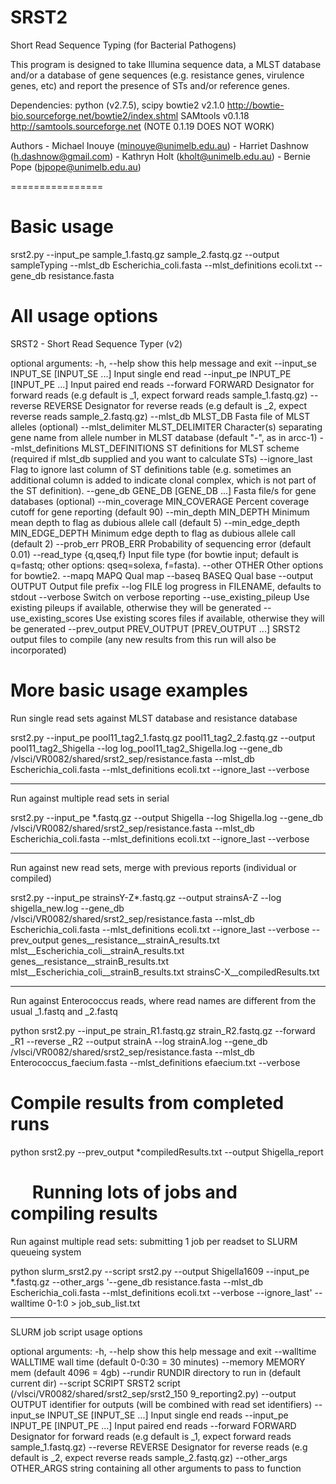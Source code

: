 SRST2
====

Short Read Sequence Typing (for Bacterial Pathogens)

This program is designed to take Illumina sequence data, a MLST database and/or a database
of gene sequences (e.g. resistance genes, virulence genes, etc) and report the presence of
STs and/or reference genes.

Dependencies:
python (v2.7.5), scipy
bowtie2 v2.1.0     http://bowtie-bio.sourceforge.net/bowtie2/index.shtml
SAMtools v0.1.18   http://samtools.sourceforge.net (NOTE 0.1.19 DOES NOT WORK)


Authors - Michael Inouye (minouye@unimelb.edu.au)
		- Harriet Dashnow (h.dashnow@gmail.com)
		- Kathryn Holt (kholt@unimelb.edu.au)
		- Bernie Pope (bjpope@unimelb.edu.au)
		
================

Basic usage
====

srst2.py --input_pe sample_1.fastq.gz sample_2.fastq.gz --output sampleTyping 
	--mlst_db Escherichia_coli.fasta --mlst_definitions ecoli.txt
	--gene_db resistance.fasta


All usage options
====
SRST2 - Short Read Sequence Typer (v2)

optional arguments:
  -h, --help            show this help message and exit
  --input_se INPUT_SE [INPUT_SE ...]
                        Input single end read
  --input_pe INPUT_PE [INPUT_PE ...]
                        Input paired end reads
  --forward FORWARD     Designator for forward reads (e.g default is _1,
                        expect forward reads sample_1.fastq.gz)
  --reverse REVERSE     Designator for reverse reads (e.g default is _2,
                        expect reverse reads sample_2.fastq.gz)
  --mlst_db MLST_DB     Fasta file of MLST alleles (optional)
  --mlst_delimiter MLST_DELIMITER
                        Character(s) separating gene name from allele number
                        in MLST database (default "-", as in arcc-1)
  --mlst_definitions MLST_DEFINITIONS
                        ST definitions for MLST scheme (required if mlst_db
                        supplied and you want to calculate STs)
  --ignore_last         Flag to ignore last column of ST definitions table
                        (e.g. sometimes an additional column is added to
                        indicate clonal complex, which is not part of the ST
                        definition).
  --gene_db GENE_DB [GENE_DB ...]
                        Fasta file/s for gene databases (optional)
  --min_coverage MIN_COVERAGE
                        Percent coverage cutoff for gene reporting (default
                        90)
  --min_depth MIN_DEPTH
                        Minimum mean depth to flag as dubious allele call
                        (default 5)
  --min_edge_depth MIN_EDGE_DEPTH
                        Minimum edge depth to flag as dubious allele call
                        (default 2)
  --prob_err PROB_ERR   Probability of sequencing error (default 0.01)
  --read_type {q,qseq,f}
                        Input file type (for bowtie input; default is q=fastq;
                        other options: qseq=solexa, f=fasta).
  --other OTHER         Other options for bowtie2.
  --mapq MAPQ           Qual map
  --baseq BASEQ         Qual base
  --output OUTPUT       Output file prefix
  --log FILE            log progress in FILENAME, defaults to stdout
  --verbose             Switch on verbose reporting
  --use_existing_pileup
                        Use existing pileups if available, otherwise they will
                        be generated
  --use_existing_scores
                        Use existing scores files if available, otherwise they
                        will be generated
  --prev_output PREV_OUTPUT [PREV_OUTPUT ...]
                        SRST2 output files to compile (any new results from
                        this run will also be incorporated)

More basic usage examples
====

Run single read sets against MLST database and resistance database

srst2.py --input_pe pool11_tag2_1.fastq.gz pool11_tag2_2.fastq.gz 
	--output pool11_tag2_Shigella 
	--log log_pool11_tag2_Shigella.log 
	--gene_db /vlsci/VR0082/shared/srst2_sep/resistance.fasta 
	--mlst_db Escherichia_coli.fasta 
	--mlst_definitions ecoli.txt 
	--ignore_last 
	--verbose 

------------

Run against multiple read sets in serial

srst2.py --input_pe *.fastq.gz
	--output Shigella 
	--log Shigella.log 
	--gene_db /vlsci/VR0082/shared/srst2_sep/resistance.fasta 
	--mlst_db Escherichia_coli.fasta 
	--mlst_definitions ecoli.txt 
	--ignore_last 
	--verbose 

------------

Run against new read sets, merge with previous reports (individual or compiled)

srst2.py --input_pe strainsY-Z*.fastq.gz
	--output strainsA-Z
	--log shigella_new.log 
	--gene_db /vlsci/VR0082/shared/srst2_sep/resistance.fasta 
	--mlst_db Escherichia_coli.fasta 
	--mlst_definitions ecoli.txt 
	--ignore_last 
	--verbose
	--prev_output genes__resistance__strainA_results.txt
		  mlst__Escherichia_coli__strainA_results.txt
		  genes__resistance__strainB_results.txt
		  mlst__Escherichia_coli__strainB_results.txt
		  strainsC-X__compiledResults.txt

------------

Run against Enterococcus reads, where read names are different from the usual _1.fastq and _2.fastq

python srst2.py --input_pe strain_R1.fastq.gz strain_R2.fastq.gz 
	--forward _R1 --reverse _R2 
	--output strainA --log strainA.log 
	--gene_db /vlsci/VR0082/shared/srst2_sep/resistance.fasta 
	--mlst_db Enterococcus_faecium.fasta 
	--mlst_definitions efaecium.txt 
	--verbose
	

Compile results from completed runs
====

python srst2.py --prev_output *compiledResults.txt --output Shigella_report
	
 
Running lots of jobs and compiling results
====

Run against multiple read sets: submitting 1 job per readset to SLURM queueing system

python slurm_srst2.py --script srst2.py 
	--output Shigella1609 
	--input_pe *.fastq.gz 
	--other_args '--gene_db resistance.fasta 
	--mlst_db Escherichia_coli.fasta 
	--mlst_definitions ecoli.txt 
	--verbose 
	--ignore_last' 
	--walltime 0-1:0 
		> job_sub_list.txt

------------

SLURM job script usage options

optional arguments:
  -h, --help            show this help message and exit
  --walltime WALLTIME   wall time (default 0-0:30 = 30 minutes)
  --memory MEMORY       mem (default 4096 = 4gb)
  --rundir RUNDIR       directory to run in (default current dir)
  --script SCRIPT       SRST2 script (/vlsci/VR0082/shared/srst2_sep/srst2_150
                        9_reporting2.py)
  --output OUTPUT       identifier for outputs (will be combined with read set
                        identifiers)
  --input_se INPUT_SE [INPUT_SE ...]
                        Input single end reads
  --input_pe INPUT_PE [INPUT_PE ...]
                        Input paired end reads
  --forward FORWARD     Designator for forward reads (e.g default is _1,
                        expect forward reads sample_1.fastq.gz)
  --reverse REVERSE     Designator for reverse reads (e.g default is _2,
                        expect reverse reads sample_2.fastq.gz)
  --other_args OTHER_ARGS
                        string containing all other arguments to pass to
                        function
